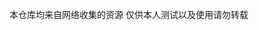 本仓库均来自网络收集的资源 仅供本人测试以及使用请勿转载

<!---
siny-s/siny-s is a ✨ special ✨ repository because its `README.md` (this file) appears on your GitHub profile.
You can click the Preview link to take a look at your changes.
--->
